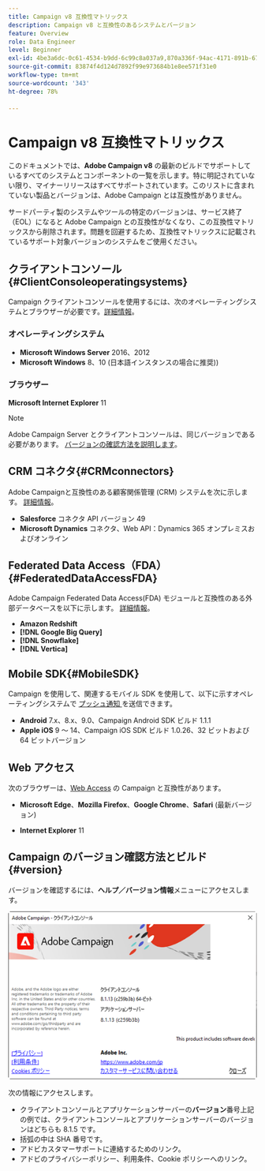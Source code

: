 ```yaml
---
title: Campaign v8 互換性マトリックス
description: Campaign v8 と互換性のあるシステムとバージョン
feature: Overview
role: Data Engineer
level: Beginner
exl-id: 4be3a6dc-0c61-4534-b9dd-6c99c8a037a9,870a336f-94ac-4171-891b-67614feef6ef,bebdd930-c7f6-4629-a489-3c704b33f058,d493e613-eb61-43b1-9c6d-1bd881af0734
source-git-commit: 83874f4d124d7892f99e973684b1e8ee571f31e0
workflow-type: tm+mt
source-wordcount: '343'
ht-degree: 78%

---
```


# Campaign v8 互換性マトリックス

このドキュメントでは、**Adobe Campaign v8** の最新のビルドでサポートしているすべてのシステムとコンポーネントの一覧を示します。特に明記されていない限り、マイナーリリースはすべてサポートされています。このリストに含まれていない製品とバージョンは、Adobe Campaign とは互換性がありません。

サードパーティ製のシステムやツールの特定のバージョンは、サービス終了（EOL）になると Adobe Campaign との互換性がなくなり、この互換性マトリックスから削除されます。問題を回避するため、互換性マトリックスに記載されているサポート対象バージョンのシステムをご使用ください。

## クライアントコンソール{#ClientConsoleoperatingsystems}

Campaign クライアントコンソールを使用するには、次のオペレーティングシステムとブラウザーが必要です。[詳細情報](connect.md)。

### オペレーティングシステム

* **Microsoft Windows Server** 2016、2012
* **Microsoft Windows** 8、10 (日本語インスタンスの場合に推奨))

### ブラウザー

**Microsoft Internet Explorer** 11

>[!NOTE]
>
>Adobe Campaign Server とクライアントコンソールは、同じバージョンである必要があります。 [バージョンの確認方法を説明します](#version)。

## CRM コネクタ{#CRMconnectors}

Adobe Campaignと互換性のある顧客関係管理 (CRM) システムを次に示します。 [詳細情報](../connect/crm.md)。

* **Salesforce** コネクタ API バージョン 49
* **Microsoft Dynamics** コネクタ、Web API：Dynamics 365 オンプレミスおよびオンライン

## Federated Data Access（FDA）{#FederatedDataAccessFDA}

Adobe Campaign Federated Data Access(FDA) モジュールと互換性のある外部データベースを以下に示します。 [詳細情報](../connect/fda.md)。

* **Amazon Redshift**
* **[!DNL Google Big Query]**
* **[!DNL Snowflake]**
* **[!DNL Vertica]**

## Mobile SDK{#MobileSDK}

Campaign を使用して、関連するモバイル SDK を使用して、以下に示すオペレーティングシステムで [ プッシュ通知 ](../send/push.md) を送信できます。

* **Android** 7.x、8.x、9.0、Campaign Android SDK ビルド 1.1.1
* **Apple iOS** 9 ～ 14、Campaign iOS SDK ビルド 1.0.26、32 ビットおよび 64 ビットバージョン

## Web アクセス

次のブラウザーは、[Web Access](connect.md#web-access) の Campaign と互換性があります。

* **Microsoft Edge**、**Mozilla Firefox**、**Google Chrome**、**Safari** (最新バージョン)

* **Internet Explorer** 11

## Campaign のバージョン確認方法とビルド{#version}

バージョンを確認するには、**ヘルプ／バージョン情報**&#x200B;メニューにアクセスします。

![](assets/ac-version.png)

次の情報にアクセスします。

* クライアントコンソールとアプリケーションサーバーの&#x200B;**バージョン**&#x200B;番号上記の例では、クライアントコンソールとアプリケーションサーバーのバージョンはどちらも 8.1.5 です。
* 括弧の中は SHA 番号です。
* アドビカスタマーサポートに連絡するためのリンク。
* アドビのプライバシーポリシー、利用条件、Cookie ポリシーへのリンク。
